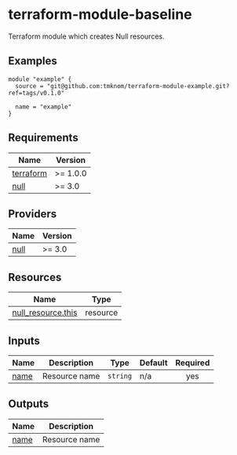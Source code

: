 # terraform-module-baseline

Terraform module which creates Null resources.

<!-- BEGIN_TF_DOCS -->
## Examples

```hcl
module "example" {
  source = "git@github.com:tmknom/terraform-module-example.git?ref=tags/v0.1.0"

  name = "example"
}
```

## Requirements

| Name | Version |
|------|---------|
| <a name="requirement_terraform"></a> [terraform](#requirement\_terraform) | >= 1.0.0 |
| <a name="requirement_null"></a> [null](#requirement\_null) | >= 3.0 |

## Providers

| Name | Version |
|------|---------|
| <a name="provider_null"></a> [null](#provider\_null) | >= 3.0 |

## Resources

| Name | Type |
|------|------|
| [null_resource.this](https://registry.terraform.io/providers/hashicorp/null/latest/docs/resources/resource) | resource |

## Inputs

| Name | Description | Type | Default | Required |
|------|-------------|------|---------|:--------:|
| <a name="input_name"></a> [name](#input\_name) | Resource name | `string` | n/a | yes |

## Outputs

| Name | Description |
|------|-------------|
| <a name="output_name"></a> [name](#output\_name) | Resource name |
<!-- END_TF_DOCS -->
